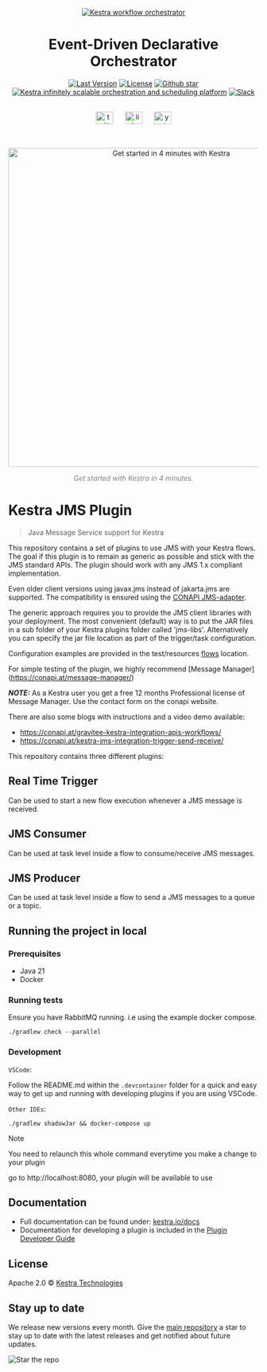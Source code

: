 <p align="center">
  <a href="https://www.kestra.io">
    <img src="https://kestra.io/banner.png"  alt="Kestra workflow orchestrator" />
  </a>
</p>

<h1 align="center" style="border-bottom: none">
    Event-Driven Declarative Orchestrator
</h1>

<div align="center">
 <a href="https://github.com/kestra-io/kestra/releases"><img src="https://img.shields.io/github/tag-pre/kestra-io/kestra.svg?color=blueviolet" alt="Last Version" /></a>
  <a href="https://github.com/kestra-io/kestra/blob/develop/LICENSE"><img src="https://img.shields.io/github/license/kestra-io/kestra?color=blueviolet" alt="License" /></a>
  <a href="https://github.com/kestra-io/kestra/stargazers"><img src="https://img.shields.io/github/stars/kestra-io/kestra?color=blueviolet&logo=github" alt="Github star" /></a> <br>
<a href="https://kestra.io"><img src="https://img.shields.io/badge/Website-kestra.io-192A4E?color=blueviolet" alt="Kestra infinitely scalable orchestration and scheduling platform"></a>
<a href="https://kestra.io/slack"><img src="https://img.shields.io/badge/Slack-Join%20Community-blueviolet?logo=slack" alt="Slack"></a>
</div>

<br />

<p align="center">
  <a href="https://twitter.com/kestra_io" style="margin: 0 10px;">
        <img src="https://kestra.io/twitter.svg" alt="twitter" width="35" height="25" /></a>
  <a href="https://www.linkedin.com/company/kestra/" style="margin: 0 10px;">
        <img src="https://kestra.io/linkedin.svg" alt="linkedin" width="35" height="25" /></a>
  <a href="https://www.youtube.com/@kestra-io" style="margin: 0 10px;">
        <img src="https://kestra.io/youtube.svg" alt="youtube" width="35" height="25" /></a>
</p>

<br />
<p align="center">
    <a href="https://go.kestra.io/video/product-overview" target="_blank">
        <img src="https://kestra.io/startvideo.png" alt="Get started in 4 minutes with Kestra" width="640px" />
    </a>
</p>
<p align="center" style="color:grey;"><i>Get started with Kestra in 4 minutes.</i></p>


# Kestra JMS Plugin

> Java Message Service support for Kestra

This repository contains a set of plugins to use JMS with your Kestra flows.
The goal if this plugin is to remain as generic as possible and stick with the JMS standard APIs.
The plugin should work with any JMS 1.x compliant implementation.

Even older client versions using javax.jms instead of jakarta.jms are supported.
The compatibility is ensured using the [CONAPI JMS-adapter](https://github.com/conapi-oss/jms-adapter).

The generic approach requires you to provide the JMS client libraries with your deployment.
The most convenient (default) way is to put the JAR files in a sub folder of your Kestra plugins folder called 'jms-libs'.
Alternatively you can specify the jar file location as part of the trigger/task configuration.

Configuration examples are provided in the test/resources [flows](https://github.com/kestra-io/plugin-jms/tree/main/src/test/resources/flows) location.

For simple testing of the plugin, we highly recommend [Message Manager] (https://conapi.at/message-manager/)

**_NOTE:_** As a Kestra user you get a free 12 months Professional license of Message Manager. Use the contact form on the conapi website.

There are also some blogs with instructions and a video demo available:

- https://conapi.at/gravitee-kestra-integration-apis-workflows/
- https://conapi.at/kestra-jms-integration-trigger-send-receive/

This repository contains three different plugins:

## Real Time Trigger

Can be used to start a new flow execution whenever a JMS message is received.

## JMS Consumer

Can be used at task level inside a flow to consume/receive JMS messages.

## JMS Producer

Can be used at task level inside a flow to send a JMS messages to a queue or a topic.

## Running the project in local
### Prerequisites
- Java 21
- Docker

### Running tests
Ensure you have RabbitMQ running. i.e using the example docker compose.

```
./gradlew check --parallel
```

### Development

`VSCode`:

Follow the README.md within the `.devcontainer` folder for a quick and easy way to get up and running with developing plugins if you are using VSCode.

`Other IDEs`:

```
./gradlew shadowJar && docker-compose up
```
> [!NOTE]
> You need to relaunch this whole command everytime you make a change to your plugin

go to http://localhost:8080, your plugin will be available to use

## Documentation
* Full documentation can be found under: [kestra.io/docs](https://kestra.io/docs)
* Documentation for developing a plugin is included in the [Plugin Developer Guide](https://kestra.io/docs/plugin-developer-guide/)


## License
Apache 2.0 © [Kestra Technologies](https://kestra.io)


## Stay up to date

We release new versions every month. Give the [main repository](https://github.com/kestra-io/kestra) a star to stay up to date with the latest releases and get notified about future updates.

![Star the repo](https://kestra.io/star.gif)
